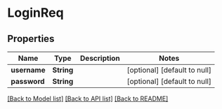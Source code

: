 # LoginReq
## Properties

| Name | Type | Description | Notes |
|------------ | ------------- | ------------- | -------------|
| **username** | **String** |  | [optional] [default to null] |
| **password** | **String** |  | [optional] [default to null] |

[[Back to Model list]](../README.md#documentation-for-models) [[Back to API list]](../README.md#documentation-for-api-endpoints) [[Back to README]](../README.md)


